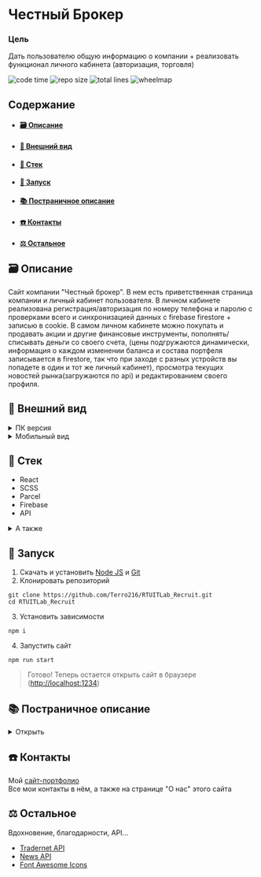 # Честный Брокер

### Цель

Дать пользователю общую информацию о компании + реализовать функционал личного кабинета (авторизация, торговля)

![code time](https://img.shields.io/badge/wakatime-84%20hrs%2025%20mins-blue)
![repo size](https://img.shields.io/github/repo-size/Terro216/RTUITLab_Recruit)
![total lines](https://img.shields.io/tokei/lines/github/Terro216/RTUITLab_Recruit)
![wheelmap](https://img.shields.io/wheelmap/a/26699541)

## Содержание

- #### [🗃️ Описание](#miniDescription)
- #### [👀 Внешний вид](#screenshots)
- #### [🧱 Стек](#stack)
- #### [🚀 Запуск](#launching)
- #### [📚 Постраничное описание](#fullDescription)
- #### [☎️ Контакты](#contacts)
- #### [⚖️ Остальное](#acknowledgments)

<a name="miniDescription"></a>

## 🗃️ Описание

Сайт компании "Честный брокер". В нем есть приветственная страница компании и личный кабинет пользователя. В личном кабинете реализована регистрация/авторизация по номеру телефона и паролю с проверками всего и синхронизацией данных с firebase firestore + записью в cookie. В самом личном кабинете можно покупать и продавать акции и другие финансовые инструменты, пополнять/списывать деньги со своего счета, (цены подгружаются динамически, информация о каждом изменении баланса и состава портфеля записывается в firestore, так что при заходе с разных устройств вы попадете в один и тот же личный кабинет), просмотра текущих новостей рынка(загружаются по api) и редактированием своего профиля.

<a name="screenshots"></a>

## 👀 Внешний вид

<details>
<summary>ПК версия</summary>

### Главная страница

![main](https://i.ibb.co/xL7yYY5/main.png)

---

### О нас

![about](https://i.ibb.co/2qrtw9h/about.png)

---

### Тарифы

![tariff](https://i.ibb.co/2ZJdTNr/tariff.png)

---

### Страница входа/регистрации

![login1](https://i.ibb.co/nmN2cm7/login-checkmobile.png)
![login2](https://i.ibb.co/FxS3Dd5/login-register.png)

---

### Личный кабинет - Главная

![portfolio-main](https://i.ibb.co/PMfBHHt/portfolio-main.png)

---

### Личный кабинет - Профиль

![portfolio-account](https://i.ibb.co/vDvTKrX/portfolio-account.png)

---

### Личный кабинет - Торговля

![portfolio-trade](https://i.ibb.co/1vn3y2Y/portfolio-trade.png)

---

### Личный кабинет - Новости

![portfolio-news](https://i.ibb.co/yFRzJGH/portfolio-news.png)

---

</details>

<details>
<summary>Мобильный вид</summary>

### Главная страница

![mobile-main](https://i.ibb.co/pwX9T5w/mobile-main.png)

---

### Мобильный хедер

![mobile-header](https://i.ibb.co/Mk4rNXJ/mobile-header.png)

---

### О нас

![mobile-about](https://i.ibb.co/vxWDrcr/mobile-about.png)

---

### Тарифы

![mobile-tariff](https://i.ibb.co/SNFKGPQ/mobile-tariff.png)

---

### Страница входа/регистрации

![login1](https://i.ibb.co/k45YMf5/mobile-login-check-Mobile.png)
![login2](https://i.ibb.co/bF9Z9GR/mobile-login-register.png)

---

### Личный кабинет - Главная

![mobile-portfolio-main](https://i.ibb.co/0snHSc0/mobile-portfolio-main.png)

---

### Личный кабинет - Профиль

![mobile-portfolio-account](https://i.ibb.co/52GjyMV/mobile-portfolio-account.png)

---

### Личный кабинет - Торговля

![mobile-portfolio-trade](https://i.ibb.co/8stgmKy/mobile-portfolio-trade-1.png)

---

### Личный кабинет - Новости

![mobile-portfolio-news](https://i.ibb.co/tPjdC32/mobile-portfolio-news.png)

---

</details>

<a name="stack"></a>

## 🧱 Стек

- React
- SCSS
- Parcel
- Firebase
- API

<details>
<summary>А также</summary>
- react-router
- react-ticker
- animate.css
- eslint
- prettier
- babel
</details>

<a name="launching"></a>

## 🚀 Запуск

1. Скачать и установить [Node JS](https://nodejs.org/en/download/) и [Git](https://git-scm.com/book/en/v2/Getting-Started-Installing-Git)
2. Клонировать репозиторий

```
git clone https://github.com/Terro216/RTUITLab_Recruit.git
cd RTUITLab_Recruit
```

3. Установить зависимости

```
npm i
```

4. Запустить сайт

```
npm run start
```

> Готово! Теперь остается открыть сайт в браузере ([http://localhost:1234](http://localhost:1234))

<a name="fullDescription"></a>

<h2>📚 Постраничное описание</h2>

<details> <summary>Открыть</summary>
<b>1. Главная страница</b> - рассказывается о компании, её принципах и преимуществах, демонстрируются отзывы (оформлены в виде бегущей строки) и предлагается открыть счёт:

---

- <b>О нас</b> - краткая история компании, контакты и адрес
- <b>Тарифы</b> - страница, показывающая тарифы обслуживания
- <b>Бизнесу</b> - находится в разработке IT-отделом компании
- <b>Обучение</b> - находится в разработке IT-отделом компании

---

<b>2. Личный кабинет</b> - попасть в него можно нажав на кнопку "Открыть счёт" в хедере или "Начать инвестировать" внизу экрана. Сначала открывается авторизация/регистрация пользователя, после которой происходит переход в сам личный кабинет:

---

- <b>Главная</b> - Отображает денежный баланс, стоимость приобретенных активов и выводит весь финансовый портфель. Так же присутствует возможность пополнить счет, вывести деньги, продать какие-либо финансовые инструменты
- <b>Профиль</b> - Показывает пользовательские данные, которые можно отредактировать. Так же здесь находится кнопка выхода из аккаунта
- <b>Новости</b> - Страница с новостями рынка, загружаемыми через api
- <b>Торговля</b> - На этой странице непосредственно можно покупать акции (и другие финансовые инструменты), искать их по тикеру и узнать текущий статус биржи и курс валют (все эти данные актуальные и загружаются через api)

---

</details>

<a name="contacts"></a>

## ☎️ Контакты

Мой [сайт-портфолио](https://ilyamed.site/)
<br/>
Все мои контакты в нём, а также на странице "О нас" этого сайта

<a name="acknowledgments"></a>

## ⚖️ Остальное

Вдохновение, благодарности, API...

- [Tradernet API](https://tradernet.ru/tradernet-api/)
- [News API](https://www.marketaux.com/)
- [Font Awesome Icons](https://fontawesome.com/)
